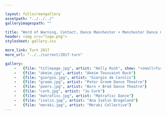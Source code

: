 ```yaml
---

layout: fullscreengallery
assetpath: "../../../"
galleryimagespath: ""

title: "Word of Warning, Contact, Dance Manchester + Manchester Dance Consortium present Turn 2017"
header: <img src="logo.png">
stylesheet: gallery.css

more_link: Turn 2017
more_url: "../../current/2017-turn"

gallery:
    -   {file: "titlepage.jpg", artist: "Holly Rush", show: "<small>Turn 2016; All images copyright &copy;2016 Word of Warning</small>"}
    -   {file: "akeim.jpg", artist: "Akeim Toussaint Buck"}
    -   {file: "giorgio.jpg", artist: "Giorgio de Carolis"}
    -   {file: "groom.jpg", artist: "Peter Groom Dance Theatre"}
    -   {file: "peers.jpg", artist: "Born + Bred Dance Theatre"}
    -   {file: "cork.jpg", artist: "Jo Cork"}
    -   {file: "matrafisc.jpg", artist: "Matrafisc Dance"}
    -   {file: "iselin.jpg", artist: "Ana Iselin Brogeland"}
    -   {file: "meraki.jpg", artist: "Meraki Collective"}
---
```

